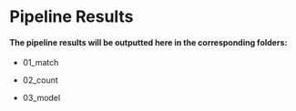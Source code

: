 # Pipeline Results

#### The pipeline results will be outputted here in the corresponding folders:

* 01_match

* 02_count

* 03_model
